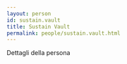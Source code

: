 ```yaml
---
layout: person
id: sustain.vault
title: Sustain Vault
permalink: people/sustain.vault.html
---
```


Dettagli della persona